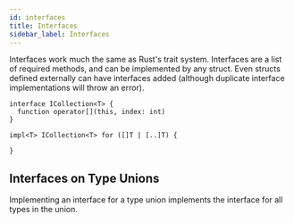 ```yaml
---
id: interfaces
title: Interfaces
sidebar_label: Interfaces
---
```


Interfaces work much the same as Rust's trait system. Interfaces are a list of required methods, and can be implemented by any struct. Even structs defined externally can have interfaces added (although duplicate interface implementations will throw an error).

```catlang
interface ICollection<T> {
  function operator[](this, index: int)
}

impl<T> ICollection<T> for ([]T | [..]T) {

}
```

## Interfaces on Type Unions

Implementing an interface for a type union implements the interface for all types in the union.
